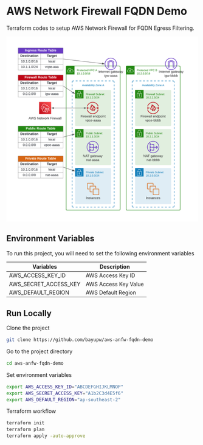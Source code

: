 # AWS Network Firewall FQDN Demo

Terraform codes to setup AWS Network Firewall for FQDN Egress Filtering.

![AWS Network Firewall FQDN Demo Topology](aws-anfw-fqdn-demo.png "AWS Network Firewall FQDN Demo Topology")

## Environment Variables

To run this project, you will need to set the following environment variables

Variables | Description
--- | ---
AWS_ACCESS_KEY_ID | AWS Access Key ID
AWS_SECRET_ACCESS_KEY | AWS Access Key Value
AWS_DEFAULT_REGION | AWS Default Region


## Run Locally

Clone the project

```bash
git clone https://github.com/bayupw/aws-anfw-fqdn-demo
```

Go to the project directory

```bash
cd aws-anfw-fqdn-demo
```

Set environment variables

```bash
export AWS_ACCESS_KEY_ID="ABCDEFGHIJKLMNOP"
export AWS_SECRET_ACCESS_KEY="A1b2C3d4E5f6"
export AWS_DEFAULT_REGION="ap-southeast-2"
```

Terraform workflow

```bash
terraform init
terraform plan
terraform apply -auto-approve
```

